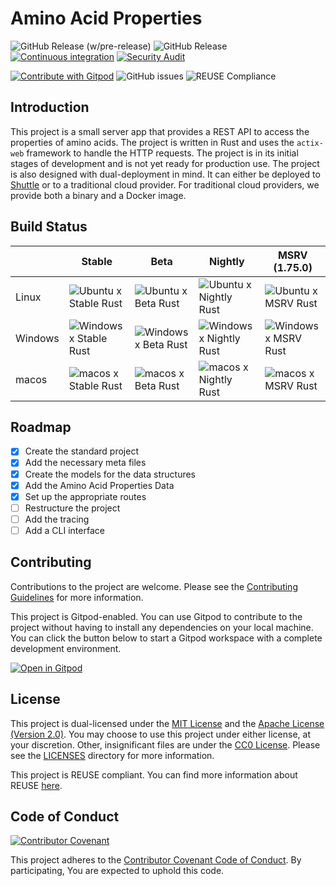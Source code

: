 <!--
SPDX-FileCopyrightText: 2023 - 2024 Ali Sajid Imami

SPDX-License-Identifier: Apache-2.0
SPDX-License-Identifier: MIT
-->

# Amino Acid Properties

![GitHub Release (w/pre-release)](https://img.shields.io/github/v/release/AliSajid/aaprop?include_prereleases&logo=semantic-release)
![GitHub Release](https://img.shields.io/github/v/release/AliSajid/aaprop?logo=semantic-release)
[![Continuous integration](https://github.com/AliSajid/aaprop/actions/workflows/ci.yaml/badge.svg)](https://github.com/AliSajid/aaprop/actions/workflows/ci.yaml)
[![Security Audit](https://github.com/AliSajid/aaprop/actions/workflows/audit.yaml/badge.svg?branch=main)](https://github.com/AliSajid/aaprop/actions/workflows/audit.yaml)

[![Contribute with Gitpod](https://img.shields.io/badge/Contribute%20with-Gitpod-908a85?logo=gitpod)](https://gitpod.io/#https://github.com/AliSajid/aaprop)
![GitHub issues](https://img.shields.io/github/issues/AliSajid/aaprop)
![REUSE Compliance](https://img.shields.io/reuse/compliance/github.com%2FAliSajid%2Faaprop)

## Introduction

This project is a small server app that provides a REST API to access the properties of amino acids. The project is written in Rust and uses the `actix-web` framework to handle the HTTP requests. The project is in its initial stages of development and is not yet ready for production use. The project is also designed with dual-deployment in mind. It can either be deployed to [Shuttle](https://shuttle.dev) or to a traditional cloud provider. For traditional cloud providers, we provide both a binary and a Docker image.

## Build Status

|         | Stable | Beta | Nightly | MSRV (1.75.0) |
| ------- | ------ | ---- | ------- | ---- |
| Linux   | ![Ubuntu x Stable Rust](https://img.shields.io/endpoint?url=https://gist.githubusercontent.com/AliSajid/625c1d8a63a7cbb926f8828d97d850b1/raw/ubuntu-stable.json) | ![Ubuntu x Beta Rust](https://img.shields.io/endpoint?url=https://gist.githubusercontent.com/AliSajid/625c1d8a63a7cbb926f8828d97d850b1/raw/ubuntu-beta.json) | ![Ubuntu x Nightly Rust](https://img.shields.io/endpoint?url=https://gist.githubusercontent.com/AliSajid/625c1d8a63a7cbb926f8828d97d850b1/raw/ubuntu-nightly.json) | ![Ubuntu x MSRV Rust](https://img.shields.io/endpoint?url=https://gist.githubusercontent.com/AliSajid/625c1d8a63a7cbb926f8828d97d850b1/raw/ubuntu-msrv.json) |
| Windows | ![Windows x Stable Rust](https://img.shields.io/endpoint?url=https://gist.githubusercontent.com/AliSajid/625c1d8a63a7cbb926f8828d97d850b1/raw/windows-stable.json) | ![Windows x Beta Rust](https://img.shields.io/endpoint?url=https://gist.githubusercontent.com/AliSajid/625c1d8a63a7cbb926f8828d97d850b1/raw/windows-beta.json) | ![Windows x Nightly Rust](https://img.shields.io/endpoint?url=https://gist.githubusercontent.com/AliSajid/625c1d8a63a7cbb926f8828d97d850b1/raw/windows-nightly.json) | ![Windows x MSRV Rust](https://img.shields.io/endpoint?url=https://gist.githubusercontent.com/AliSajid/625c1d8a63a7cbb926f8828d97d850b1/raw/windows-msrv.json) |
| macos   | ![macos x Stable Rust](https://img.shields.io/endpoint?url=https://gist.githubusercontent.com/AliSajid/625c1d8a63a7cbb926f8828d97d850b1/raw/macos-stable.json) | ![macos x Beta Rust](https://img.shields.io/endpoint?url=https://gist.githubusercontent.com/AliSajid/625c1d8a63a7cbb926f8828d97d850b1/raw/macos-beta.json) | ![macos x Nightly Rust](https://img.shields.io/endpoint?url=https://gist.githubusercontent.com/AliSajid/625c1d8a63a7cbb926f8828d97d850b1/raw/macos-nightly.json) | ![macos x MSRV Rust](https://img.shields.io/endpoint?url=https://gist.githubusercontent.com/AliSajid/625c1d8a63a7cbb926f8828d97d850b1/raw/macos-msrv.json) |

## Roadmap

- [X] Create the standard project
- [X] Add the necessary meta files
- [X] Create the models for the data structures
- [X] Add the Amino Acid Properties Data
- [X] Set up the appropriate routes
- [ ] Restructure the project
- [ ] Add the tracing
- [ ] Add a CLI interface

## Contributing

Contributions to the project are welcome. Please see the [Contributing Guidelines](CONTRIBUTING.md) for more information.

This project is Gitpod-enabled. You can use Gitpod to contribute to the project without having to install any dependencies on your local machine. You can click the button below to start a Gitpod workspace with a complete development environment.

[![Open in Gitpod](https://gitpod.io/button/open-in-gitpod.svg)](https://gitpod.io/#https://github.com/AliSajid/aaprop)

## License

This project is dual-licensed under the [MIT License](LICENSES/MIT.txt) and the [Apache License (Version 2.0)](LICENSES/Apache-2.0.txt). You may choose to use this project under either license, at your discretion. Other, insignificant files are under the [CC0 License](LICENSES/CC0-1.0.txt). Please see the [LICENSES](LICENSES) directory for more information.

This project is REUSE compliant. You can find more information about REUSE [here](https://reuse.software/).

## Code of Conduct

[![Contributor Covenant](https://img.shields.io/badge/Contributor%20Covenant-2.1-4baaaa.svg)](code_of_conduct.md)
<!-- vale write-good.Passive = NO -->
<!-- vale Google.Passive = NO -->
This project adheres to the [Contributor Covenant Code of Conduct](CODE_OF_CONDUCT.md). By participating, You are expected to uphold this code.
<!-- vale Google.Passive = YES -->
<!-- vale write-good.Passive = YES -->
